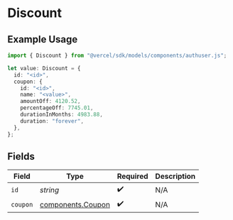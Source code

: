 # Discount

## Example Usage

```typescript
import { Discount } from "@vercel/sdk/models/components/authuser.js";

let value: Discount = {
  id: "<id>",
  coupon: {
    id: "<id>",
    name: "<value>",
    amountOff: 4120.52,
    percentageOff: 7745.01,
    durationInMonths: 4983.88,
    duration: "forever",
  },
};
```

## Fields

| Field                                                  | Type                                                   | Required                                               | Description                                            |
| ------------------------------------------------------ | ------------------------------------------------------ | ------------------------------------------------------ | ------------------------------------------------------ |
| `id`                                                   | *string*                                               | :heavy_check_mark:                                     | N/A                                                    |
| `coupon`                                               | [components.Coupon](../../models/components/coupon.md) | :heavy_check_mark:                                     | N/A                                                    |